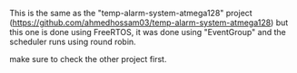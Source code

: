 This is the same as the "temp-alarm-system-atmega128" project (https://github.com/ahmedhossam03/temp-alarm-system-atmega128) but this one is done using FreeRTOS,
it was done using "EventGroup" and the scheduler runs using round robin.

make sure to check the other project first.
